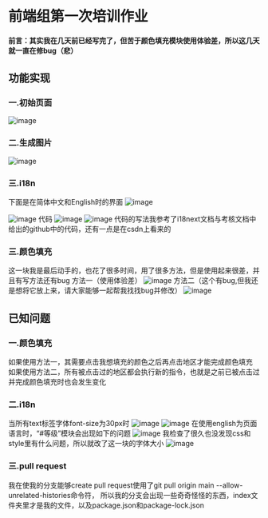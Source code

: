 # 前端组第一次培训作业

#### 前言：其实我在几天前已经写完了，但苦于颜色填充模块使用体验差，所以这几天就一直在修bug（悲）

## 功能实现

### 一.初始页面

![image](https://github.com/NCUHOME-Y/test-ex/assets/146162650/a5ee59ed-dab1-4ee2-8890-abbb54dc8e74)


### 二.生成图片
![image](https://github.com/NCUHOME-Y/test-ex/assets/146162650/d0e62f91-82f4-4ded-8b5c-fd910de4e4fa)

### 三.i18n
下面是在简体中文和English时的界面
![image](https://github.com/NCUHOME-Y/test-ex/assets/146162650/9ec3ae99-1f95-410c-bcfc-37507a844dcb)

![image](https://github.com/NCUHOME-Y/test-ex/assets/146162650/091e8791-acdb-442d-a8af-80581a6b7d34)
代码
![image](https://github.com/NCUHOME-Y/test-ex/assets/146162650/8e9c250a-3232-4a7d-af04-6ff8834e1cb8)
![image](https://github.com/NCUHOME-Y/test-ex/assets/146162650/f7315c5d-de4e-4f7a-b5cc-5f84096807dd)
代码的写法我参考了i18next文档与考核文档中给出的github中的代码，还有一点是在csdn上看来的

### 三.颜色填充
这一块我是最后动手的，也花了很多时间，用了很多方法，但是使用起来很差，并且有写方法还有bug
方法一（使用体验差）
![image](https://github.com/NCUHOME-Y/test-ex/assets/146162650/1ee3f2c9-0e16-433f-bca1-38707e053625)
方法二（这个有bug,但我还是想将它放上来，请大家能够一起帮我找找bug并修改）
![image](https://github.com/NCUHOME-Y/test-ex/assets/146162650/451465e2-e068-40ac-9232-51fb1a4e3e51)

## 已知问题
### 一.颜色填充
如果使用方法一，其需要点击我想填充的颜色之后再点击地区才能完成颜色填充
如果使用方法二，所有被点击过的地区都会执行新的指令，也就是之前已被点击过并完成颜色填充时也会发生变化

### 二.i18n
当所有text标签字体font-size为30px时
![image](https://github.com/NCUHOME-Y/test-ex/assets/146162650/cd4236df-0ac9-452d-a560-a952146d5f8a)
![image](https://github.com/NCUHOME-Y/test-ex/assets/146162650/56b80c22-7a7a-47e1-ae5c-09962313a1a6)
在使用english为页面语言时，“#等级”模块会出现如下的问题
![image](https://github.com/NCUHOME-Y/test-ex/assets/146162650/3984d6f2-c5bf-4f27-b181-d159fbc15091)
我检查了很久也没发现css和style里有什么问题，所以就改了这一块的字体大小
![image](https://github.com/NCUHOME-Y/test-ex/assets/146162650/2602b2ce-fbdc-4604-9811-9f3211a535ae)

### 三.pull request
我在使我的分支能够create pull request使用了git pull origin main --allow-unrelated-histories命令符，
所以我的分支会出现一些奇奇怪怪的东西，index文件夹里才是我的文件，以及package.json和package-lock.json
















